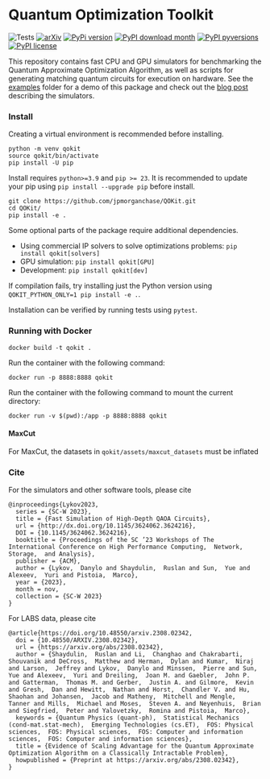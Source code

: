 # Quantum Optimization Toolkit

![Tests](https://github.com/jpmorganchase/QOKit/actions/workflows/qokit-package.yml/badge.svg)
[![arXiv](https://img.shields.io/badge/arXiv-2309.04841-b31b1b.svg?style=plastic)](https://arxiv.org/abs/2309.04841)
[![PyPi version](https://badgen.net/pypi/v/qokit)](https://pypi.org/project/qokit/)
[![PyPI download month](https://img.shields.io/pypi/dm/qokit.svg)](https://pypi.org/project/qokit/)
[![PyPI pyversions](https://img.shields.io/pypi/pyversions/qokit.svg)](https://pypi.org/project/qokit/)
[![PyPI license](https://img.shields.io/pypi/l/qokit.svg)](https://pypi.org/project/qokit/)

This repository contains fast CPU and GPU simulators for benchmarking the Quantum Approximate Optimization Algorithm, as well as scripts for generating matching quantum circuits for execution on hardware. See the [examples](./examples) folder for a demo of this package and check out the [blog post](https://www.jpmorgan.com/technology/technology-blog/quantum-optimization-research) describing the simulators.

### Install

Creating a virtual environment is recommended before installing.
```
python -m venv qokit
source qokit/bin/activate
pip install -U pip
```

Install requires `python>=3.9` and `pip >= 23`. It is recommended to update your pip using `pip install --upgrade pip` before install.

```
git clone https://github.com/jpmorganchase/QOKit.git
cd QOKit/
pip install -e .
```

Some optional parts of the package require additional dependencies. 
- Using commercial IP solvers to solve optimizations problems: `pip install qokit[solvers]`
- GPU simulation: `pip install qokit[GPU]`
- Development: `pip install qokit[dev]`


If compilation fails, try installing just the Python version using `QOKIT_PYTHON_ONLY=1 pip install -e .`.

Installation can be verified by running tests using `pytest`.

### Running with Docker

```
docker build -t qokit .
```

Run the container with the following command:
```
docker run -p 8888:8888 qokit
```

Run the container with the following command to mount the current directory:
```
docker run -v $(pwd):/app -p 8888:8888 qokit
```

#### MaxCut

For MaxCut, the datasets in `qokit/assets/maxcut_datasets` must be inflated

### Cite

For the simulators and other software tools, please cite
```
@inproceedings{Lykov2023,
  series = {SC-W 2023},
  title = {Fast Simulation of High-Depth QAOA Circuits},
  url = {http://dx.doi.org/10.1145/3624062.3624216},
  DOI = {10.1145/3624062.3624216},
  booktitle = {Proceedings of the SC ’23 Workshops of The International Conference on High Performance Computing,  Network,  Storage,  and Analysis},
  publisher = {ACM},
  author = {Lykov,  Danylo and Shaydulin,  Ruslan and Sun,  Yue and Alexeev,  Yuri and Pistoia,  Marco},
  year = {2023},
  month = nov,
  collection = {SC-W 2023}
}
```

For LABS data, please cite
```
@article{https://doi.org/10.48550/arxiv.2308.02342,
  doi = {10.48550/ARXIV.2308.02342},
  url = {https://arxiv.org/abs/2308.02342},
  author = {Shaydulin,  Ruslan and Li,  Changhao and Chakrabarti,  Shouvanik and DeCross,  Matthew and Herman,  Dylan and Kumar,  Niraj and Larson,  Jeffrey and Lykov,  Danylo and Minssen,  Pierre and Sun,  Yue and Alexeev,  Yuri and Dreiling,  Joan M. and Gaebler,  John P. and Gatterman,  Thomas M. and Gerber,  Justin A. and Gilmore,  Kevin and Gresh,  Dan and Hewitt,  Nathan and Horst,  Chandler V. and Hu,  Shaohan and Johansen,  Jacob and Matheny,  Mitchell and Mengle,  Tanner and Mills,  Michael and Moses,  Steven A. and Neyenhuis,  Brian and Siegfried,  Peter and Yalovetzky,  Romina and Pistoia,  Marco},
  keywords = {Quantum Physics (quant-ph),  Statistical Mechanics (cond-mat.stat-mech),  Emerging Technologies (cs.ET),  FOS: Physical sciences,  FOS: Physical sciences,  FOS: Computer and information sciences,  FOS: Computer and information sciences},
  title = {Evidence of Scaling Advantage for the Quantum Approximate Optimization Algorithm on a Classically Intractable Problem},
  howpublished = {Preprint at https://arxiv.org/abs/2308.02342},
}
```
